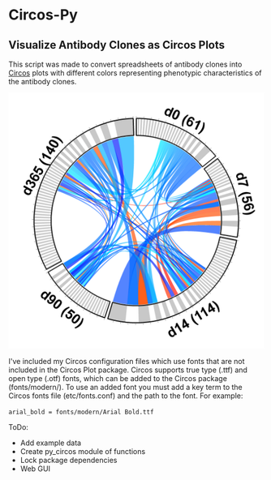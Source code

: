 # Circos-Py
## Visualize Antibody Clones as Circos Plots

This script was made to convert spreadsheets of antibody clones into [Circos](http://circos.ca/) plots with different colors representing phenotypic characteristics of the antibody clones.

![example](example.png)

I've included my Circos configuration files which use fonts that are not included in the Circos Plot package.  Circos supports true type (.ttf) and open type (.otf) fonts, which can be added to the Circos package (fonts/modern/). To use an added font you must add a key term to the Circos fonts file (etc/fonts.conf) and the path to the font.  For example:  

`arial_bold = fonts/modern/Arial Bold.ttf`  

ToDo:
- Add example data
- Create py_circos module of functions
- Lock package dependencies
- Web GUI
